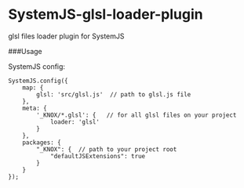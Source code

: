 # SystemJS-glsl-loader-plugin
glsl files loader plugin for SystemJS

###Usage

SystemJS config:

```
SystemJS.config({
	map: {
		glsl: 'src/glsl.js'  // path to glsl.js file
	},
	meta: {
		'_KNOX/*.glsl': {   // for all glsl files on your project
			loader: 'glsl'
		}
	},
	packages: {
		"_KNOX": {  // path to your project root
			"defaultJSExtensions": true
		}
	}
});
```
